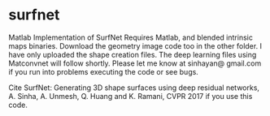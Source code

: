 # surfnet
Matlab Implementation of SurfNet
Requires Matlab, and blended intrinsic maps binaries. 
Download the geometry image code too in the other folder. I have only uploaded the shape creation files. The deep learning files using Matconvnet will follow shortly. Please let me know at sinhayan@ gmail.com if you run into problems executing the code or see bugs. 

Cite SurfNet: Generating 3D shape surfaces using deep residual networks, A. Sinha, A. Unmesh, Q. Huang and K. Ramani, CVPR 2017 if you use this code. 

